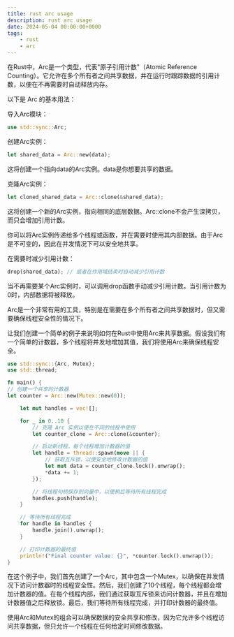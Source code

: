 ```yaml
---
title: rust arc usage
description: rust arc usage
date: 2024-05-04 00:00:00+0000
tags:
    - rust
    - arc
---
```

在Rust中，Arc是一个类型，代表"原子引用计数"（Atomic Reference Counting）。它允许在多个所有者之间共享数据，并在运行时跟踪数据的引用计数，以便在不再需要时自动释放内存。

以下是 Arc 的基本用法：

导入Arc模块：
```rust
use std::sync::Arc;
```
创建Arc实例：
```rust
let shared_data = Arc::new(data);
```

这将创建一个指向data的Arc实例。data是你想要共享的数据。

克隆Arc实例：
```rust
let cloned_shared_data = Arc::clone(&shared_data);
```

这将创建一个新的Arc实例，指向相同的底层数据。Arc::clone不会产生深拷贝，而只会增加引用计数。

你可以将Arc实例传递给多个线程或函数，并在需要时使用其内部数据。由于Arc是不可变的，因此在并发情况下可以安全地共享。

在需要时减少引用计数：
```rust
drop(shared_data); // 或者在作用域结束时自动减少引用计数
```

当不再需要某个Arc实例时，可以调用drop函数手动减少引用计数。当引用计数为0时，内部数据将被释放。

Arc是一个非常有用的工具，特别是在需要在多个所有者之间共享数据时，但又需要确保线程安全性的情况下。

让我们创建一个简单的例子来说明如何在Rust中使用Arc来共享数据。假设我们有一个简单的计数器，多个线程将并发地增加其值，我们将使用Arc来确保线程安全。

```rust
use std::sync::{Arc, Mutex};
use std::thread;

fn main() {
// 创建一个共享的计数器
let counter = Arc::new(Mutex::new(0));

    let mut handles = vec![];

    for _ in 0..10 {
        // 克隆 Arc 实例以便在不同的线程中使用
        let counter_clone = Arc::clone(&counter);

        // 启动新线程，每个线程增加计数器的值
        let handle = thread::spawn(move || {
            // 获取互斥锁，以便安全地修改计数器的值
            let mut data = counter_clone.lock().unwrap();
            *data += 1;
        });

        // 将线程句柄保存到向量中，以便稍后等待所有线程完成
        handles.push(handle);
    }

    // 等待所有线程完成
    for handle in handles {
        handle.join().unwrap();
    }

    // 打印计数器的最终值
    println!("Final counter value: {}", *counter.lock().unwrap());
}

```

在这个例子中，我们首先创建了一个Arc，其中包含一个Mutex，以确保在并发情况下访问计数器时的线程安全性。然后，我们创建了10个线程，每个线程都会增加计数器的值。在每个线程内部，我们通过获取互斥锁来访问计数器，并且在增加计数器值之后释放锁。最后，我们等待所有线程完成，并打印计数器的最终值。

使用Arc和Mutex的组合可以确保数据的安全共享和修改，因为它允许多个线程访问共享数据，但只允许一个线程在任何给定时间修改数据。